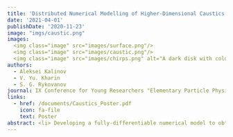```yaml
---
title: 'Distributed Numerical Modelling of Higher-Dimensional Caustics in Compton Scattering'
date: '2021-04-01'
publishDate: '2020-11-23'
image: "imgs/caustic.png"
images:
  <img class="image" src="images/surface.png"/>
  <img class="image" src="images/caustic.png"/>
  <img class="image" src="images/chirps.png" alt="A dark disk with colored bands. Bands are broken up into colored items."/>
authors:
  - Aleksei Kalinov
  - V. Yu. Kharin
  - S. G. Rykovanov
journal: IX Conference for Young Researchers "Elementary Particle Physics and Cosmology"
links:
  - href: /documents/Caustics_Poster.pdf
    icon: fa-file
    text: Poster
abstract: <li> Developing a fully-differentiable numerical model to obtain high-intensity narrow-band scattering radiation via laser pulse phase optimization. <a id="cite_4" href="#ref_4">[4]</a></li> <li>  Visualizing emerging caustics <a id="cite_5" href="#ref_5">[5]</a> in phase-angle domain and the corresponding refracting media. </li>
---
```

